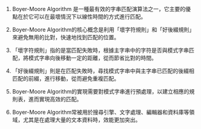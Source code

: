 

1. Boyer-Moore Algorithm 是一種最有效的字串匹配演算法之一，它主要的優點在於它可以在最壞情況下以線性時間的方式進行匹配。

2. Boyer-Moore Algorithm的核心概念是利用「壞字符規則」和「好後綴規則」來避免無用的比對，快速地找到匹配的位置。

3. 「壞字符規則」指的是當匹配失敗時，根據主字串中的字符是否與模式字串匹配，將模式字串向後移動一定的距離，從而節省比對的時間。

4. 「好後綴規則」則是在匹配失敗時，尋找模式字串中與主字串已匹配的後綴相匹配的前綴，進行移動，從而避免重複匹配。

5. Boyer-Moore Algorithm的實現需要對模式字串進行預處理，以建立相應的規則表，進而實現高效的匹配。

6. Boyer-Moore Algorithm常被用於搜尋引擎、文字處理、編輯器和資料庫等領域，尤其是在處理大量的文本資料時，效能更加突出。